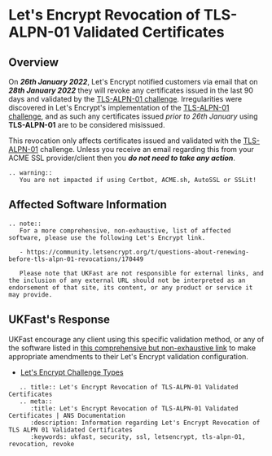 # Let's Encrypt Revocation of TLS-ALPN-01 Validated Certificates

## Overview

On ***26th January 2022***, Let's Encrypt notified customers via email that on ***28th January 2022*** they will revoke any certificates issued in the last 90 days and validated by the [TLS-ALPN-01 challenge](https://letsencrypt.org/docs/challenge-types/#tls-alpn-01). Irregularities were discovered in Let's Encrypt's implementation of the [TLS-ALPN-01 challenge](https://letsencrypt.org/docs/challenge-types/#tls-alpn-01), and as such any certificates issued *prior to 26th January* using **TLS-ALPN-01** are to be considered misissued.

This revocation only affects certificates issued and validated with the [TLS-ALPN-01](https://letsencrypt.org/docs/challenge-types/#tls-alpn-01) challenge. Unless you receive an email regarding this from your ACME SSL provider/client then you ***do not need to take any action***.

```eval_rst
.. warning::
   You are not impacted if using Certbot, ACME.sh, AutoSSL or SSLit!
```

## Affected Software Information

```eval_rst
.. note::
   For a more comprehensive, non-exhaustive, list of affected software, please use the following Let's Encrypt link.

   - https://community.letsencrypt.org/t/questions-about-renewing-before-tls-alpn-01-revocations/170449

   Please note that UKFast are not responsible for external links, and the inclusion of any external URL should not be interpreted as an endorsement of that site, its content, or any product or service it may provide.
```

## UKFast's Response

UKFast encourage any client using this specific validation method, or any of the software listed in [this comprehensive but non-exhaustive link](https://community.letsencrypt.org/t/questions-about-renewing-before-tls-alpn-01-revocations/170449) to make appropriate amendments to their Let's Encrypt validation configuration.

* [Let's Encrypt Challenge Types](https://letsencrypt.org/docs/challenge-types/)

```eval_rst
   .. title:: Let's Encrypt Revocation of TLS-ALPN-01 Validated Certificates
   .. meta::
      :title: Let's Encrypt Revocation of TLS-ALPN-01 Validated Certificates | ANS Documentation
      :description: Information regarding Let's Encrypt Revocation of TLS ALPN 01 Validated Certificates
      :keywords: ukfast, security, ssl, letsencrypt, tls-alpn-01, revocation, revoke
```

